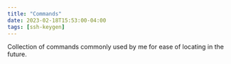 ```yaml
---
title: "Commands"
date: 2023-02-18T15:53:00-04:00
tags: [ssh-keygen]
---
```

Collection of commands commonly used by me for ease of locating in the future.
